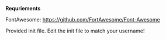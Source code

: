
<b>Requriements</b>

FontAwesome: https://github.com/FortAwesome/Font-Awesome

Provided init file. Edit the init file to match your username!


